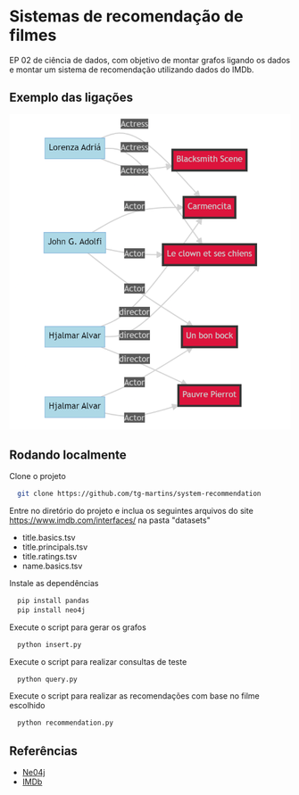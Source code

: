 
# Sistemas de recomendação de filmes

EP 02 de ciência de dados, com objetivo de montar grafos ligando os dados e montar um sistema de recomendação utilizando dados do IMDb.

## Exemplo das ligações

![Grafos](https://github.com/tg-martins/system-recommendation/blob/main/graphs.png)

## Rodando localmente

Clone o projeto

```bash
  git clone https://github.com/tg-martins/system-recommendation
```

Entre no diretório do projeto e inclua os seguintes arquivos do site https://www.imdb.com/interfaces/ na pasta "datasets"

- title.basics.tsv
- title.principals.tsv
- title.ratings.tsv
- name.basics.tsv

Instale as dependências

```bash
  pip install pandas
  pip install neo4j 
```

Execute o script para gerar os grafos

```bash
  python insert.py
```

Execute o script para realizar consultas de teste  
```bash
  python query.py
```

Execute o script para realizar as recomendações com base no filme escolhido 
```bash
  python recommendation.py
```


## Referências

 - [Ne04j](https://neo4j.com/)
 - [IMDb](https://www.imdb.com/interfaces/)

